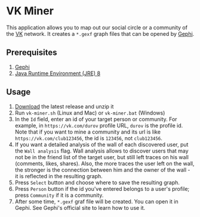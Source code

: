 # VK Miner
This application allows you to map out our social circle or a community of the [VK](https://vk.com) network. It creates a `*.gexf` graph files that can be opened by [Gephi](https://gephi.org/).

## Prerequisites
1. [Gephi](https://gephi.org/)
2. [Java Runtime Environment (JRE) 8](http://www.oracle.com/technetwork/java/javase/downloads/index.html)

## Usage
1. [Download](https://github.com/anatoliykmetyuk/vk-miner/releases/download/v1.0.0/vk-miner-1.0.0.zip) the latest release and unzip it
2. Run `vk-miner.sh` (Linux and Mac) or `vk-miner.bat` (Windows)
3. In the `Id` field, enter an id of your target person or community. For example, in `https://vk.com/durov` profile URL, `durov` is the profile id. Note that if you want to mine a community and its url is like `https://vk.com/club123456`, the id is `123456`, not `club123456`.
4. If you want a detailed analysis of the wall of each discovered user, put the `Wall analysis` flag. Wall analysis allows to discover users that may not be in the friend list of the target user, but still left traces on his wall (comments, likes, shares). Also, the more traces the user left on the wall, the stronger is the connection between him and the owner of the wall - it is reflected in the resulting graph.
5. Press `Select` button and choose where to save the resulting graph.
6. Press `Person` button if the id you've entered belongs to a user's profile; press `Community` if it is a community.
7. After some time, `*.gexf` graf file will be created. You can open it in Gephi. See Gephi's official site to learn how to use it.